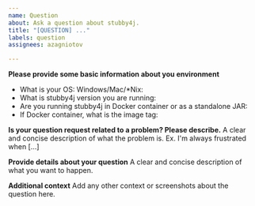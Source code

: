 ```yaml
---
name: Question
about: Ask a question about stubby4j.
title: "[QUESTION] ..."
labels: question
assignees: azagniotov

---
```


**Please provide some basic information about you environment**
- What is your OS: Windows/Mac/*Nix:
- What is stubby4j version you are running:
- Are you running stubby4j in Docker container or as a standalone JAR: 
- If Docker container, what is the image tag:

**Is your question request related to a problem? Please describe.**
A clear and concise description of what the problem is. Ex. I'm always frustrated when [...]

**Provide details about your question**
A clear and concise description of what you want to happen.

**Additional context**
Add any other context or screenshots about the question here.
